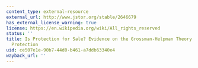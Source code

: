 ```yaml
---
content_type: external-resource
external_url: http://www.jstor.org/stable/2646679
has_external_license_warning: true
license: https://en.wikipedia.org/wiki/All_rights_reserved
status: ''
title: Is Protection for Sale? Evidence on the Grossman-Helpman Theory of Endogenous
  Protection
uid: ce507e1e-90b7-44d0-b461-a7ddb63340e4
wayback_url: ''
---
```

